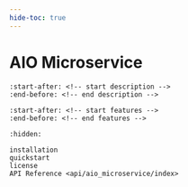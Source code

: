 ```yaml
---
hide-toc: true
---
```


# AIO Microservice

```{include} ../README.md
:start-after: <!-- start description -->
:end-before: <!-- end description -->
```

```{include} ../README.md
:start-after: <!-- start features -->
:end-before: <!-- end features -->
```

```{toctree}
:hidden:

installation
quickstart
license
API Reference <api/aio_microservice/index>
```
